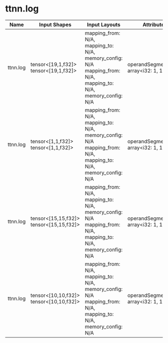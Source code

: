 # ttnn.log

| Name | Input Shapes | Input Layouts | Attributes | Output Shapes | Output Layouts |
|------|--------------|---------------|------------|---------------|----------------|
| ttnn.log | tensor<[19,1,f32]> <br> tensor<[19,1,f32]> | mapping_from: N/A, mapping_to: N/A, memory_config: N/A <br> mapping_from: N/A, mapping_to: N/A, memory_config: N/A | operandSegmentSizes: array<i32: 1, 1> | tensor<[19,1,f32]> | mapping_from: N/A, mapping_to: N/A, memory_config: N/A |
| ttnn.log | tensor<[1,1,f32]> <br> tensor<[1,1,f32]> | mapping_from: N/A, mapping_to: N/A, memory_config: N/A <br> mapping_from: N/A, mapping_to: N/A, memory_config: N/A | operandSegmentSizes: array<i32: 1, 1> | tensor<[1,1,f32]> | mapping_from: N/A, mapping_to: N/A, memory_config: N/A |
| ttnn.log | tensor<[15,15,f32]> <br> tensor<[15,15,f32]> | mapping_from: N/A, mapping_to: N/A, memory_config: N/A <br> mapping_from: N/A, mapping_to: N/A, memory_config: N/A | operandSegmentSizes: array<i32: 1, 1> | tensor<[15,15,f32]> | mapping_from: N/A, mapping_to: N/A, memory_config: N/A |
| ttnn.log | tensor<[10,10,f32]> <br> tensor<[10,10,f32]> | mapping_from: N/A, mapping_to: N/A, memory_config: N/A <br> mapping_from: N/A, mapping_to: N/A, memory_config: N/A | operandSegmentSizes: array<i32: 1, 1> | tensor<[10,10,f32]> | mapping_from: N/A, mapping_to: N/A, memory_config: N/A |
